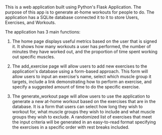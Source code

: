 This is a web application built using Python's Flask Application. The purpose of this app is to 
generate at-home workouts for people to do. The application has a SQLite database connected it to it to store
Users, Exercises, and Workouts.

The application has 3 main functions:
1) The home page displays useful metrics based on the user that is signed it. It shows how many workouts a user has
performed, the number of minutes they have worked out, and the proportion of time spent working out specific muscles.

2) The add_exercise page will allow users to add new exercises to the application's database using a form-based 
approach. This form will allow users to input an exercise's name, select which muscle group it targets,
include a link demonstrating how to perform an exercise, and specify a suggested amount of time to do the specific 
exercise.

3) The generate_workout page will allow users to use the application to generate a new at-home workout based
on the exercises that are in the database. It is a form that users can select how long they wish to workout for,
what muscle groups they wish to include and what muscle groups they wish to exclude. A randomized list of exercises
that meet the input criteria will be generated in an easy-to-read format specifying the exercises in a specific order
with rest breaks included.